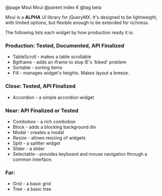 @page Mxui Mxui
@parent index 6
@tag beta

Mxui is a __ALPHA__ UI library for 
jQueryMX.  It's designed to be lightweight, 
with limited options, but flexible enough
to be extended for richness.  

The following lists each widget by how production ready it is:

### Production: Tested, Documented, API Finalized

  - TableScroll - makes a table scrollable
  - Bgiframe - adds an iframe to stop IE's 'bleed' problem
  - Sortable - sorting items
  - Fill - manages widget's heights.  Makes layout a breeze.
  
### Close: Tested, API Finalized


  - Accordion - a simple accordion widget
  
### Near: API Finalized or Tested

  - Combobox - a rich combobox 
  - Block - adds a blocking background div
  - Modal - creates a modal
  - Resize - allows resizing of widgets
  - Split - a splitter widget
  - Slider - a slider
  - Selectable - provides keyboard and mouse navigation through
    a common interface.
  
### Far:

  - Grid - a basic grid
  - Tree - a basic tree